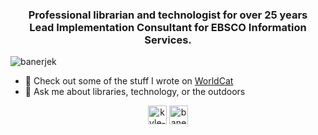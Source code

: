 <h3 align="center">Professional librarian and technologist for over 25 years<br />Lead Implementation Consultant for EBSCO Information Services. </h3>
<p align="left"> <img src="https://komarev.com/ghpvc/?username=banerjek" alt="banerjek" /> </p>

- 📝 Check out some of the stuff I wrote on <a href="https://www.worldcat.org/search?q=banerjee%2Ckyle&dblist=638&fq=ap%3A%22banerjee+kyle%22&qt=facet_ap%3A">WorldCat</a><br />
- 💬 Ask me about libraries, technology, or the outdoors
 <p align="center">
<a href="https://linkedin.com/in/https://www.linkedin.com/in/kyle-banerjee/" target="blank"><img align="center" src="https://cdn.jsdelivr.net/npm/simple-icons@3.0.1/icons/linkedin.svg" alt="kyle-banerjee" height="30" width="30" /></a>
<a href="https://stackoverflow.com/users/493144/kyle-banerjee" target="blank"><img align="center" src="https://cdn.jsdelivr.net/npm/simple-icons@3.0.1/icons/stackoverflow.svg" alt="banerjek" height="30" width="30" /></a>
</p>
<!--
**banerjek/banerjek** is a ✨ _special_ ✨ repository because its `README.md` (this file) appears on your GitHub profile.

Here are some ideas to get you started:

- 🔭 I’m currently working on ...
- 🌱 I’m currently learning ...
- 👯 I’m looking to collaborate on ...
- 🤔 I’m looking for help with ...
- 💬 Ask me about ...
- 📫 How to reach me: ...
- 😄 Pronouns: ...
 ...
-->
